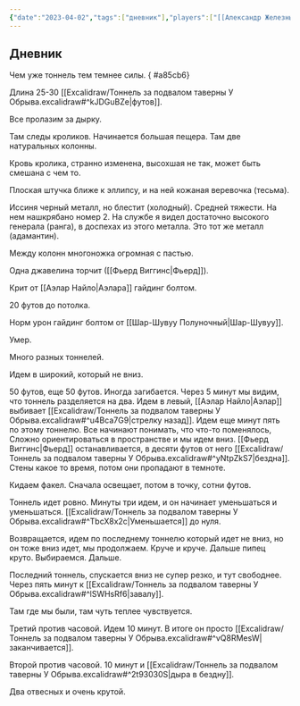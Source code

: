 ```yaml
---
{"date":"2023-04-02","tags":["дневник"],"players":["[[Александр Железный Кулак]]","[[Аэлар Найло]]","[[Фьерд Виггинс]]","[[Шар-Шувуу Полуночный|Шар-Шувуу]]"],"campaign":"Школа приключенцев Безелота. Переплетенные судьбы","world-date":"7 день весны 776","world-time-start":null,"dg-publish":true,"previous-session":"[[26 марта 2023]]","next-session":"[[16 апреля 2023]]","permalink":"/2-aprelya-2023/","dgPassFrontmatter":true}
---
```


## Дневник

Чем уже тоннель тем темнее силы.
{ #a85cb6}


Длина 25-30 [[Excalidraw/Тоннель за подвалом таверны У Обрыва.excalidraw#^kJDGuBZe\|футов]].

Все пролазим за дырку.

Там следы кроликов. Начинается большая пещера. Там две натуральных колонны.

Кровь кролика, странно изменена, высохшая не так, может быть смешана с чем то.

Плоская штучка ближе к эллипсу, и на ней кожаная веревочка (тесьма).

Иссиня черный металл, но блестит (холодный). Средней тяжести. На нем нашкрябано номер 2. На службе я видел достаточно высокого генерала (ранга), в доспехах из этого металла. Это тот же металл (адамантин).

Между колонн многоножка огромная с пастью.

Одна джавелина торчит ([[Фьерд Виггинс\|Фьерд]]).

Крит от [[Аэлар Найло\|Аэлара]] гайдинг болтом.

20 футов до потолка.

Норм урон гайдинг болтом от [[Шар-Шувуу Полуночный|Шар-Шувуу]].

Умер.

Много разных тоннелей.

Идем в широкий, который не вниз.

50 футов, еще 50 футов. Иногда загибается. Через 5 минут мы видим, что тоннель разделяется на два. Идем в левый, [[Аэлар Найло\|Аэлар]] выбивает [[Excalidraw/Тоннель за подвалом таверны У Обрыва.excalidraw#^u4Bca7G9\|стрелку назад]]. Идем еще минут пять по этому тоннелю. Все начинают понимать, что что-то поменялось, Сложно ориентироваться в пространстве и мы идем вниз. [[Фьерд Виггинс\|Фьерд]] останавливается, в десяти футов от него [[Excalidraw/Тоннель за подвалом таверны У Обрыва.excalidraw#^yNtpZkS7\|бездна]]. Стены какое то время, потом они пропадают в темноте.

Кидаем факел. Сначала освещает, потом в точку, сотни футов.

Тоннель идет ровно. Минуты три идем, и он начинает уменьшаться и уменьшаться. [[Excalidraw/Тоннель за подвалом таверны У Обрыва.excalidraw#^TbcX8x2c\|Уменьшается]] до нуля.

Возвращается, идем по последнему тоннелю который идет не вниз, но он тоже вниз идет, мы продолжаем. Круче и круче. Дальше пипец круто. Выбираемся. Дальше.

Последний тоннель, спускается вниз не супер резко, и тут свободнее. Через пять минут к [[Excalidraw/Тоннель за подвалом таверны У Обрыва.excalidraw#^lSWHsRf6\|завалу]].

Там где мы были, там чуть теплее чувствуется.

Третий против часовой. Идем 10 минут. В итоге он просто [[Excalidraw/Тоннель за подвалом таверны У Обрыва.excalidraw#^vQ8RMesW\|заканчивается]].

Второй против часовой. 10 минут и [[Excalidraw/Тоннель за подвалом таверны У Обрыва.excalidraw#^2t93030S\|дыра в бездну]].

Два отвесных и очень крутой.
